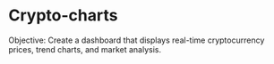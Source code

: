 # Crypto-charts
Objective: Create a dashboard that displays real-time cryptocurrency prices, trend charts, and market analysis.
